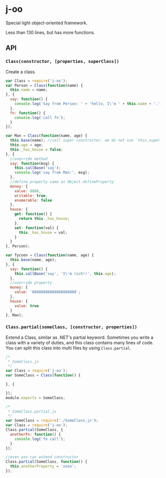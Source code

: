# j-oo

Special light object-oriented framework.

Less than 130 lines, but has more functions.

## API

### `Class(constructor, [properties, superClass])`

Create a class. 

````js
var Class = require('j-oo');
var Person = Class(function(name) {
  this.name = name;
}, {
  say: function() {
    console.log('Say from Person: ' + 'hello, I\'m ' + this.name + '.');
  },
  fn: function() {
    console.log('call fn');
  }
});

var Man = Class(function(name, age) {
  this.base(name); //call super constructor. we do not use `this.super` because `super` is a reserved keyword.
  this.age = age;
  this._has_house = false;
}, {
  //override method
  say: function(msg) {
    this.callBase('say');
    console.log('say from Man:', msg);
  },
  //define property same as Object.defineProperty
  money: {
    value: 8888,
    writable: true,
    enumerable: false
  },
  house: {
    get: function() {
      return this._has_house;
    },
    set: function(val) {
      this._has_house = val;
    }
  }
}, Person);

var Tycoon = Class(function(name, age) {
  this.base(name, age);
}, {
  say: function() {
    this.callBase('say', 'I\'m rich!!', this.age);
  },
  //override property
  money: {
    value: '88888888888888888888';
  },
  house: {
    value: true
  }
}, Man);

````

### `Class.partial(someClass, [constructor, properties])`

Extend a Class, similar as .NET's partial keyword. Sometimes you write a class with
a variety of duties, and this class contains many lines of code. You can split this
class into multi files by using `Class.partial`. 

````js
/*
 * SomeClass.js
 */
var Class = require('j-oo');
var SomeClass = Class(function() {

}, {

});
module.exports = SomeClass;
````

````js
/*
 * SomeClass.partial.js
 */
var SomeClass = require('./SomeClass.js');
var Class = require('j-oo');
Class.partial(SomeClass, {
  anotherFn: function() {
    console.log('fn call');
  }
});

//even you can extend constructor
Class.partial(SomeClass, function() {
  this.anotherProperty = 'xxoo';
});

````